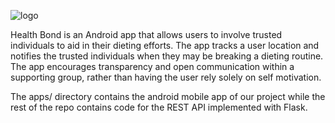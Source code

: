 ![logo](https://raw.githubusercontent.com/Yun-L/wlapp/master/logo.png)

Health Bond is an Android app that allows users to involve trusted individuals to aid in their dieting efforts. The app tracks a user location and notifies the trusted individuals when they may be breaking a dieting routine. The app encourages transparency and open communication within a supporting group, rather than having the user rely solely on self motivation.


The apps/ directory contains the android mobile app of our project while the rest of the repo contains code for the REST API implemented with Flask.